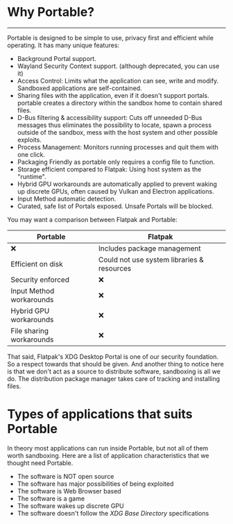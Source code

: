 # Why Portable?

---

Portable is designed to be simple to use, privacy first and efficient while operating. It has many unique features:

- Background Portal support.
- Wayland Security Context support. (although deprecated, you can use it)
- Access Control: Limits what the application can see, write and modify. Sandboxed applications are self-contained.
- Sharing files with the application, even if it doesn't support portals. portable creates a directory within the sandbox home to contain shared files.
- D-Bus filtering & accessibility support: Cuts off unneeded D-Bus messages thus eliminates the possibility to locate, spawn a process outside of the sandbox, mess with the host system and other possible exploits.
- Process Management: Monitors running processes and quit them with one click.
- Packaging Friendly as portable only requires a config file to function.
- Storage efficient compared to Flatpak: Using host system as the "runtime".
- Hybrid GPU workarounds are automatically applied to prevent waking up discrete GPUs, often caused by Vulkan and Electron applications.
- Input Method automatic detection.
- Curated, safe list of Portals exposed. Unsafe Portals will be blocked.

You may want a comparison between Flatpak and Portable:

| Portable | Flatpak |
| ------- | ------------------ |
| :x: | Includes package management |
| Efficient on disk | Could not use system libraries & resources |
| Security enforced | :x: |
| Input Method workarounds | :x: |
| Hybrid GPU workarounds | :x: |
| File sharing workarounds | :x: |

That said, Flatpak's XDG Desktop Portal is one of our security foundation. So a respect towards that should be given. And another thing to notice here is that we don't act as a source to distribute software, sandboxing is all we do. The distribution package manager takes care of tracking and installing files.

# Types of applications that suits Portable

In theory most applications can run inside Portable, but not all of them worth sandboxing. Here are a list of application characteristics that we thought need Portable.

- The software is NOT open source
- The software has major possibilities of being exploited
- The software is Web Browser based
- The software is a game
- The software wakes up discrete GPU
- The software doesn't follow the _XDG Base Directory_ specifications